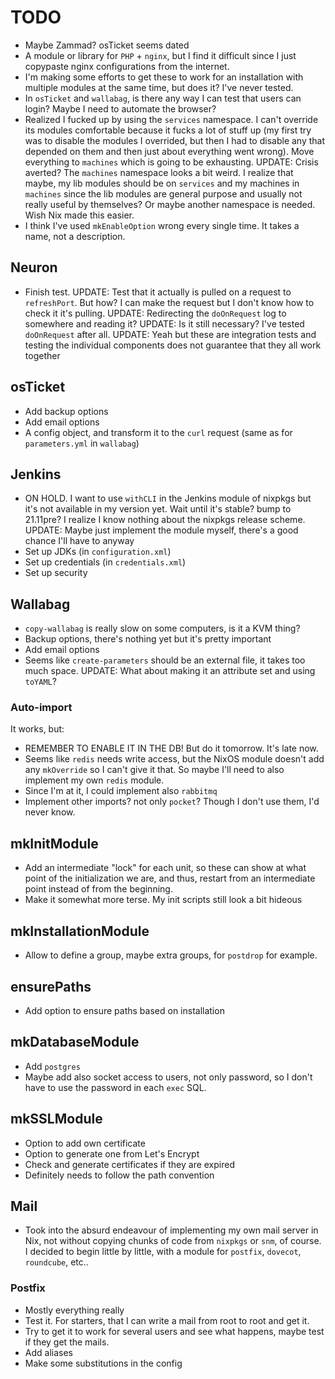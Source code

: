 # TODO
* Maybe Zammad? osTicket seems dated
* A module or library for `PHP` + `nginx`, but I find it difficult since I just copypaste nginx configurations from the internet.
* I'm making some efforts to get these to work for an installation with multiple modules at the same time, but does it? I've never tested.
* In `osTicket` and `wallabag`, is there any way I can test that users can login? Maybe I need to automate the browser?
* Realized I fucked up by using the `services` namespace. I can't override its modules comfortable because it fucks a lot of stuff up (my first try was to disable the modules I overrided, but then I had to disable any that depended on them and then just about everything went wrong). Move everything to `machines` which is going to be exhausting. UPDATE: Crisis averted? The `machines` namespace looks a bit weird. I realize that maybe, my lib modules should be on `services` and my machines in `machines` since the lib modules are general purpose and usually not really useful by themselves? Or maybe another namespace is needed. Wish Nix made this easier.
* I think I've used `mkEnableOption` wrong every single time. It takes a name, not a description.

## Neuron
* Finish test. UPDATE: Test that it actually is pulled on a request to `refreshPort`. But how? I can make the request but I don't know how to check it it's pulling. UPDATE: Redirecting the `doOnRequest` log to somewhere and reading it? UPDATE: Is it still necessary? I've tested `doOnRequest` after all. UPDATE: Yeah but these are integration tests and testing the individual components does not guarantee that they all work together

## osTicket
* Add backup options
* Add email options
* A config object, and transform it to the `curl` request (same as for `parameters.yml` in `wallabag`)

## Jenkins
* ON HOLD. I want to use `withCLI` in the Jenkins module of nixpkgs but it's not available in my version yet. Wait until it's stable? bump to 21.11pre? I realize I know nothing about the nixpkgs release scheme. UPDATE: Maybe just implement the module myself, there's a good chance I'll have to anyway
* Set up JDKs (in `configuration.xml`)
* Set up credentials (in `credentials.xml`)
* Set up security

## Wallabag
* `copy-wallabag` is really slow on some computers, is it a KVM thing?
* Backup options, there's nothing yet but it's pretty important
* Add email options
* Seems like `create-parameters` should be an external file, it takes too much space. UPDATE: What about making it an attribute set and using `toYAML`?

### Auto-import
It works, but:
* REMEMBER TO ENABLE IT IN THE DB! But do it tomorrow. It's late now.
* Seems like `redis` needs write access, but the NixOS module doesn't add any `mkOverride` so I can't give it that. So maybe I'll need to also implement my own `redis` module.
* Since I'm at it, I could implement also `rabbitmq`
* Implement other imports? not only `pocket`? Though I don't use them, I'd never know.

## mkInitModule
* Add an intermediate "lock" for each unit, so these can show at what point of the initialization we are, and thus, restart from an intermediate point instead of from the beginning.
* Make it somewhat more terse. My init scripts still look a bit hideous

## mkInstallationModule
* Allow to define a group, maybe extra groups, for `postdrop` for example.

## ensurePaths
* Add option to ensure paths based on installation

## mkDatabaseModule
* Add `postgres`
* Maybe add also socket access to users, not only password, so I don't have to use the password in each `exec` SQL.

## mkSSLModule
* Option to add own certificate
* Option to generate one from Let's Encrypt
* Check and generate certificates if they are expired
* Definitely needs to follow the path convention

## Mail
* Took into the absurd endeavour of implementing my own mail server in Nix, not without copying chunks of code from `nixpkgs` or `snm`, of course. I decided to begin little by little, with a module for `postfix`, `dovecot`, `roundcube`, etc..

### Postfix
* Mostly everything really
* Test it. For starters, that I can write a mail from root to root and get it.
* Try to get it to work for several users and see what happens, maybe test if they get the mails.
* Add aliases
* Make some substitutions in the config
